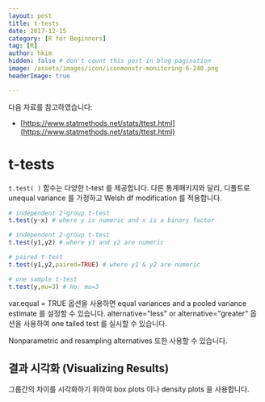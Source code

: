 ```yaml
---
layout: post  
title: t-tests
date: 2017-12-15  
category: [R for Beginners]  
tag: [R]  
author: hkim  
hidden: false # don't count this post in blog pagination  
image: /assets/images/icon/iconmonstr-monitoring-6-240.png
headerImage: true

---
```


다음 자료를 참고하였습니다:  
- [https://www.statmethods.net/stats/ttest.html](https://www.statmethods.net/stats/ttest.html)

# t-tests

`t.test( )` 함수는 다양한 t-test 를 제공합니다. 다른 통계패키지와 달리, 디폴트로 unequal variance 를 가정하고 Welsh df modification 를 적용합니다.


```r
# independent 2-group t-test
t.test(y~x) # where y is numeric and x is a binary factor

# independent 2-group t-test
t.test(y1,y2) # where y1 and y2 are numeric

# paired t-test
t.test(y1,y2,paired=TRUE) # where y1 & y2 are numeric

# one sample t-test
t.test(y,mu=3) # Ho: mu=3
```

var.equal = TRUE 옵션을 사용하면 equal variances and a pooled variance estimate 를 설정할 수 있습니다. alternative="less" or alternative="greater" 옵션을 사용하여 one tailed test 를 실시할 수 있습니다.

Nonparametric and resampling alternatives 또한 사용할 수 있습니다.

## 결과 시각화 (Visualizing Results)

그룹간의 차이를 시각화하기 위하여 box plots 이나 density plots 을 사용합니다.
